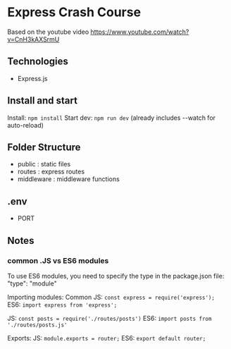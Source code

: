 # Express Crash Course

Based on the youtube video https://www.youtube.com/watch?v=CnH3kAXSrmU

## Technologies

- Express.js

## Install and start

Install: `npm install`
Start dev: `npm run dev` (already includes --watch for auto-reload)

## Folder Structure

- public : static files
- routes : express routes
- middleware : middleware functions

## .env

- PORT

## Notes

### common .JS vs ES6 modules

To use ES6 modules, you need to specify the type in the package.json file: "type": "module"

Importing modules:
Common JS: `const express = require('express');`
ES6: `import express from 'express';`

JS: `const posts = require('./routes/posts')`
ES6: `import posts from './routes/posts.js'`

Exports:
JS: `module.exports = router;`
ES6: `export default router;`
